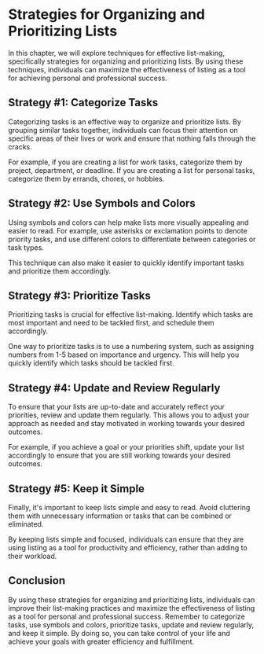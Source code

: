 Strategies for Organizing and Prioritizing Lists
=================================================================================================

In this chapter, we will explore techniques for effective list-making, specifically strategies for organizing and prioritizing lists. By using these techniques, individuals can maximize the effectiveness of listing as a tool for achieving personal and professional success.

Strategy #1: Categorize Tasks
-----------------------------

Categorizing tasks is an effective way to organize and prioritize lists. By grouping similar tasks together, individuals can focus their attention on specific areas of their lives or work and ensure that nothing falls through the cracks.

For example, if you are creating a list for work tasks, categorize them by project, department, or deadline. If you are creating a list for personal tasks, categorize them by errands, chores, or hobbies.

Strategy #2: Use Symbols and Colors
-----------------------------------

Using symbols and colors can help make lists more visually appealing and easier to read. For example, use asterisks or exclamation points to denote priority tasks, and use different colors to differentiate between categories or task types.

This technique can also make it easier to quickly identify important tasks and prioritize them accordingly.

Strategy #3: Prioritize Tasks
-----------------------------

Prioritizing tasks is crucial for effective list-making. Identify which tasks are most important and need to be tackled first, and schedule them accordingly.

One way to prioritize tasks is to use a numbering system, such as assigning numbers from 1-5 based on importance and urgency. This will help you quickly identify which tasks should be tackled first.

Strategy #4: Update and Review Regularly
----------------------------------------

To ensure that your lists are up-to-date and accurately reflect your priorities, review and update them regularly. This allows you to adjust your approach as needed and stay motivated in working towards your desired outcomes.

For example, if you achieve a goal or your priorities shift, update your list accordingly to ensure that you are still working towards your desired outcomes.

Strategy #5: Keep it Simple
---------------------------

Finally, it's important to keep lists simple and easy to read. Avoid cluttering them with unnecessary information or tasks that can be combined or eliminated.

By keeping lists simple and focused, individuals can ensure that they are using listing as a tool for productivity and efficiency, rather than adding to their workload.

Conclusion
----------

By using these strategies for organizing and prioritizing lists, individuals can improve their list-making practices and maximize the effectiveness of listing as a tool for personal and professional success. Remember to categorize tasks, use symbols and colors, prioritize tasks, update and review regularly, and keep it simple. By doing so, you can take control of your life and achieve your goals with greater efficiency and fulfillment.
